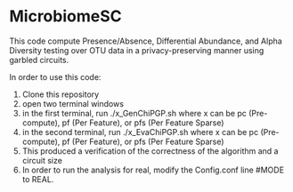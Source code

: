 # MicrobiomeSC

This code compute Presence/Absence, Differential Abundance, and Alpha Diversity testing 
over OTU data in a privacy-preserving manner using garbled circuits.

In order to use this code:

1) Clone this repository
2) open two terminal windows
3) in the first terminal, run ./x_GenChiPGP.sh where x can be pc (Pre-compute), pf (Per Feature), or pfs (Per Feature Sparse)
4) in the second terminal, run ./x_EvaChiPGP.sh where x can be pc (Pre-compute), pf (Per Feature), or pfs (Per Feature Sparse)
5) This produced a verification of the correctness of the algorithm and a circuit size
6) In order to run the analysis for real, modify the Config.conf line #MODE to REAL.
